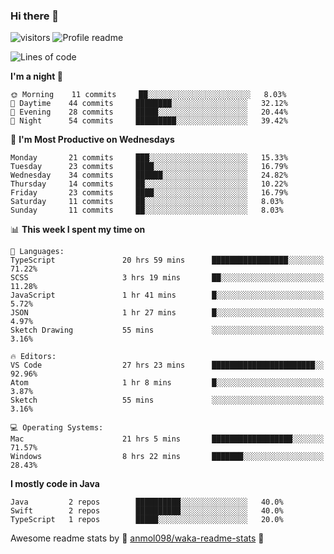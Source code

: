 ### Hi there 👋  
![visitors](https://visitor-badge.laobi.icu/badge?page_id=leverglowh) ![Profile readme](https://github.com/leverglowh/leverglowh/workflows/Profile%20readme/badge.svg?branch=master)

<!--START_SECTION:waka-->
![Lines of code](https://img.shields.io/badge/From%20Hello%20World%20I've%20written-729147%20Lines%20of%20code-blue)

**I'm a night 🦉** 

```text
🌞 Morning    11 commits     ██░░░░░░░░░░░░░░░░░░░░░░░   8.03% 
🌆 Daytime    44 commits     ████████░░░░░░░░░░░░░░░░░   32.12% 
🌃 Evening    28 commits     █████░░░░░░░░░░░░░░░░░░░░   20.44% 
🌙 Night      54 commits     █████████░░░░░░░░░░░░░░░░   39.42%

```
📅 **I'm Most Productive on Wednesdays** 

```text
Monday       21 commits     ███░░░░░░░░░░░░░░░░░░░░░░   15.33% 
Tuesday      23 commits     ████░░░░░░░░░░░░░░░░░░░░░   16.79% 
Wednesday    34 commits     ██████░░░░░░░░░░░░░░░░░░░   24.82% 
Thursday     14 commits     ██░░░░░░░░░░░░░░░░░░░░░░░   10.22% 
Friday       23 commits     ████░░░░░░░░░░░░░░░░░░░░░   16.79% 
Saturday     11 commits     ██░░░░░░░░░░░░░░░░░░░░░░░   8.03% 
Sunday       11 commits     ██░░░░░░░░░░░░░░░░░░░░░░░   8.03%

```


📊 **This week I spent my time on** 

```text
💬 Languages: 
TypeScript               20 hrs 59 mins      █████████████████░░░░░░░░   71.22% 
SCSS                     3 hrs 19 mins       ██░░░░░░░░░░░░░░░░░░░░░░░   11.28% 
JavaScript               1 hr 41 mins        █░░░░░░░░░░░░░░░░░░░░░░░░   5.72% 
JSON                     1 hr 27 mins        █░░░░░░░░░░░░░░░░░░░░░░░░   4.97% 
Sketch Drawing           55 mins             ░░░░░░░░░░░░░░░░░░░░░░░░░   3.16%

🔥 Editors: 
VS Code                  27 hrs 23 mins      ███████████████████████░░   92.96% 
Atom                     1 hr 8 mins         █░░░░░░░░░░░░░░░░░░░░░░░░   3.87% 
Sketch                   55 mins             ░░░░░░░░░░░░░░░░░░░░░░░░░   3.16%

💻 Operating Systems: 
Mac                      21 hrs 5 mins       ██████████████████░░░░░░░   71.57% 
Windows                  8 hrs 22 mins       ███████░░░░░░░░░░░░░░░░░░   28.43%

```

**I mostly code in Java** 

```text
Java         2 repos        ██████████░░░░░░░░░░░░░░░   40.0% 
Swift        2 repos        ██████████░░░░░░░░░░░░░░░   40.0% 
TypeScript   1 repos        █████░░░░░░░░░░░░░░░░░░░░   20.0%

```



<!--END_SECTION:waka-->


Awesome readme stats by :star2: [anmol098/waka-readme-stats](https://github.com/anmol098/waka-readme-stats) :star2:
